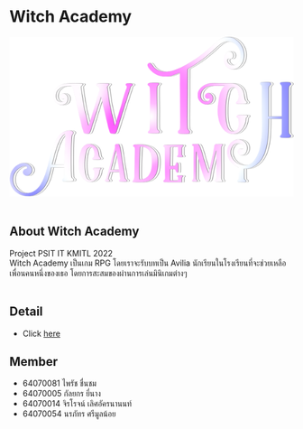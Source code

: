 # Witch Academy
![alt text](https://github.com/ilovemhuukrob/WitchAcademy/blob/main/sprite/logo.png?raw=true)<br><br>

## About Witch Academy
Project PSIT IT KMITL 2022<br>
Witch Academy เป็นเกม RPG โดยเราจะรับบทเป็น Avilia นักเรียนในโรงเรียนที่จะช่วยเหลือเพื่อนคนหนึ่งของเธอ โดยการสะสมของผ่านการเล่นมินิเกมต่างๆ<br>
<br>
## Detail
 - Click [here](https://docs.google.com/document/d/1mHl3fJzhqA6SttvQDS8YXgLBMVK5ppCqObWZUkGn_rA/edit?usp=sharing)

## Member
- 64070081 ไพรัช ชื่นชม
- 64070005 กัลยกร ยี่นาง
- 64070014 จิรโรจน์ เลิศอัครนานนท์
- 64070054 นรภัทร ศรีมูลน้อย
